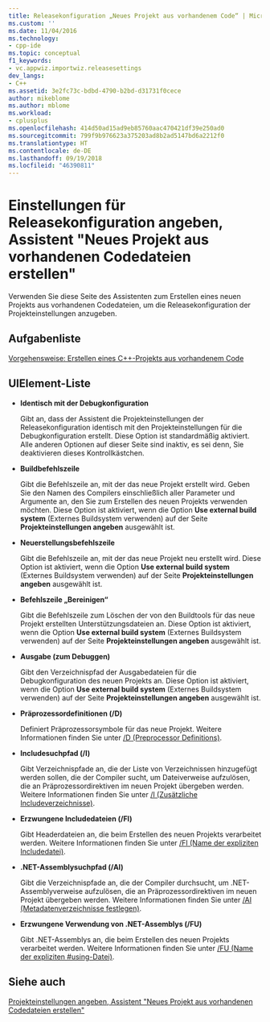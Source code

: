 ```yaml
---
title: Releasekonfiguration „Neues Projekt aus vorhandenem Code“ | Microsoft-Dokumentation
ms.custom: ''
ms.date: 11/04/2016
ms.technology:
- cpp-ide
ms.topic: conceptual
f1_keywords:
- vc.appwiz.importwiz.releasesettings
dev_langs:
- C++
ms.assetid: 3e2fc73c-bdbd-4790-b2bd-d31731f0cece
author: mikeblome
ms.author: mblome
ms.workload:
- cplusplus
ms.openlocfilehash: 414d50ad15ad9eb85760aac470421df39e250ad0
ms.sourcegitcommit: 799f9b976623a375203ad8b2ad5147bd6a2212f0
ms.translationtype: HT
ms.contentlocale: de-DE
ms.lasthandoff: 09/19/2018
ms.locfileid: "46390811"
---
```

# <a name="specify-release-configuration-settings-create-new-project-from-existing-code-files-wizard"></a>Einstellungen für Releasekonfiguration angeben, Assistent "Neues Projekt aus vorhandenen Codedateien erstellen"

Verwenden Sie diese Seite des Assistenten zum Erstellen eines neuen Projekts aus vorhandenen Codedateien, um die Releasekonfiguration der Projekteinstellungen anzugeben.

## <a name="task-list"></a>Aufgabenliste

[Vorgehensweise: Erstellen eines C++-Projekts aus vorhandenem Code](../ide/how-to-create-a-cpp-project-from-existing-code.md)

## <a name="uielement-list"></a>UIElement-Liste

- **Identisch mit der Debugkonfiguration**

   Gibt an, dass der Assistent die Projekteinstellungen der Releasekonfiguration identisch mit den Projekteinstellungen für die Debugkonfiguration erstellt. Diese Option ist standardmäßig aktiviert. Alle anderen Optionen auf dieser Seite sind inaktiv, es sei denn, Sie deaktivieren dieses Kontrollkästchen.

- **Buildbefehlszeile**

   Gibt die Befehlszeile an, mit der das neue Projekt erstellt wird. Geben Sie den Namen des Compilers einschließlich aller Parameter und Argumente an, den Sie zum Erstellen des neuen Projekts verwenden möchten. Diese Option ist aktiviert, wenn die Option **Use external build system** (Externes Buildsystem verwenden) auf der Seite **Projekteinstellungen angeben** ausgewählt ist.

- **Neuerstellungsbefehlszeile**

   Gibt die Befehlszeile an, mit der das neue Projekt neu erstellt wird. Diese Option ist aktiviert, wenn die Option **Use external build system** (Externes Buildsystem verwenden) auf der Seite **Projekteinstellungen angeben** ausgewählt ist.

- **Befehlszeile „Bereinigen“**

   Gibt die Befehlszeile zum Löschen der von den Buildtools für das neue Projekt erstellten Unterstützungsdateien an. Diese Option ist aktiviert, wenn die Option **Use external build system** (Externes Buildsystem verwenden) auf der Seite **Projekteinstellungen angeben** ausgewählt ist.

- **Ausgabe (zum Debuggen)**

   Gibt den Verzeichnispfad der Ausgabedateien für die Debugkonfiguration des neuen Projekts an. Diese Option ist aktiviert, wenn die Option **Use external build system** (Externes Buildsystem verwenden) auf der Seite **Projekteinstellungen angeben** ausgewählt ist.

- **Präprozessordefinitionen (/D)**

   Definiert Präprozessorsymbole für das neue Projekt. Weitere Informationen finden Sie unter [/D (Preprocessor Definitions)](../build/reference/d-preprocessor-definitions.md).

- **Includesuchpfad (/I)**

   Gibt Verzeichnispfade an, die der Liste von Verzeichnissen hinzugefügt werden sollen, die der Compiler sucht, um Dateiverweise aufzulösen, die an Präprozessordirektiven im neuen Projekt übergeben werden. Weitere Informationen finden Sie unter [/I (Zusätzliche Includeverzeichnisse)](../build/reference/i-additional-include-directories.md).

- **Erzwungene Includedateien (/FI)**

   Gibt Headerdateien an, die beim Erstellen des neuen Projekts verarbeitet werden. Weitere Informationen finden Sie unter [/FI (Name der expliziten Includedatei)](../build/reference/fi-name-forced-include-file.md).

- **.NET-Assemblysuchpfad (/AI)**

   Gibt die Verzeichnispfade an, die der Compiler durchsucht, um .NET-Assemblyverweise aufzulösen, die an Präprozessordirektiven im neuen Projekt übergeben werden. Weitere Informationen finden Sie unter [/AI (Metadatenverzeichnisse festlegen)](../build/reference/ai-specify-metadata-directories.md).

- **Erzwungene Verwendung von .NET-Assemblys (/FU)**

   Gibt .NET-Assemblys an, die beim Erstellen des neuen Projekts verarbeitet werden. Weitere Informationen finden Sie unter [/FU (Name der expliziten #using-Datei)](../build/reference/fu-name-forced-hash-using-file.md).

## <a name="see-also"></a>Siehe auch

[Projekteinstellungen angeben, Assistent "Neues Projekt aus vorhandenen Codedateien erstellen"](../ide/specify-project-settings-create-new-project-from-existing-code-files-wizard.md)